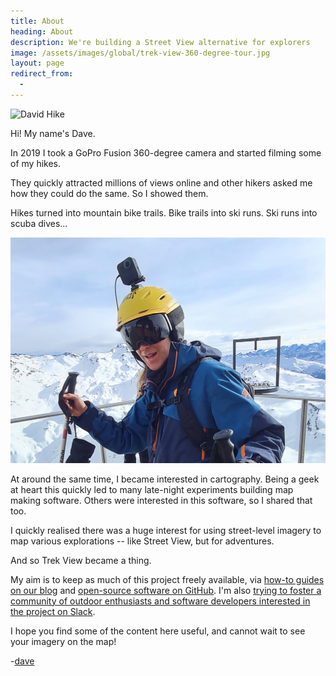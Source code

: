 ```yaml
---
title: About
heading: About
description: We're building a Street View alternative for explorers
image: /assets/images/global/trek-view-360-degree-tour.jpg
layout: page
redirect_from:
  -
---
```


<div class="text-container">

<img class="img-fluid" src="/assets/images/global/david-trek-pack.jpg" alt="David Hike" title="David Hike" />

<p>Hi! My name's Dave.</p>

<p>In 2019 I took a GoPro Fusion 360-degree camera and started filming some of my hikes.</p>

<p>They quickly attracted millions of views online and other hikers asked me how they could do the same. So I showed them.</p>

<p>Hikes turned into mountain bike trails. Bike trails into ski runs. Ski runs into scuba dives...</p>

<img class="img-fluid" src="/assets/images/global/david-ski-pack.jpg" alt="David Ski" title="David Ski" />

<p>At around the same time, I became interested in cartography. Being a geek at heart this quickly led to many late-night experiments building map making software. Others were interested in this software, so I shared that too.</p>

<p>I quickly realised there was a huge interest for using street-level imagery to map various explorations -- like Street View, but for adventures.</p>

<p>And so Trek View became a thing.</p>

<p>My aim is to keep as much of this project freely available, via <a href="./blog">how-to guides on our blog</a> and <a href="https://github.com/trek-view/">open-source software on GitHub</a>. I'm also <a href="https://join.slack.com/t/trekview/shared_invite/zt-1gb4upchi-52pmWhPiwhFaAQqm0vWmJg">trying to foster a community of outdoor enthusiasts and software developers interested in the project on Slack</a>.</p>

<p>I hope you find some of the content here useful, and cannot wait to see your imagery on the map!</p>

<p>-<a href="https://www.himynamesdave.com/" target="_blank">dave</a></p>

</div>